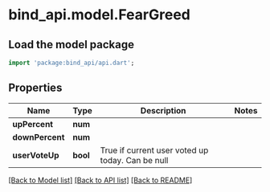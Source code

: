# bind_api.model.FearGreed

## Load the model package
```dart
import 'package:bind_api/api.dart';
```

## Properties
Name | Type | Description | Notes
------------ | ------------- | ------------- | -------------
**upPercent** | **num** |  | 
**downPercent** | **num** |  | 
**userVoteUp** | **bool** | True if current user voted up today. Can be null | 

[[Back to Model list]](../README.md#documentation-for-models) [[Back to API list]](../README.md#documentation-for-api-endpoints) [[Back to README]](../README.md)


